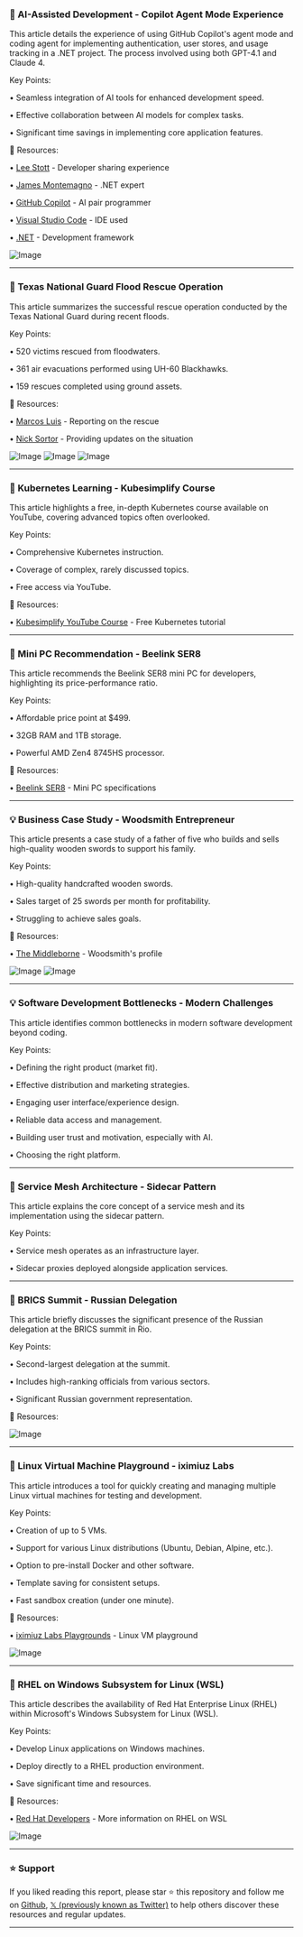 ### 🤖 AI-Assisted Development -  Copilot Agent Mode Experience

This article details the experience of using GitHub Copilot's agent mode and coding agent for implementing authentication, user stores, and usage tracking in a .NET project.  The process involved using both GPT-4.1 and Claude 4.


Key Points:

•  Seamless integration of AI tools for enhanced development speed.


•  Effective collaboration between AI models for complex tasks.


•  Significant time savings in implementing core application features.



🔗 Resources:

• [Lee Stott](https://x.com/lee_stott) - Developer sharing experience


• [James Montemagno](https://x.com/JamesMontemagno) - .NET expert


• [GitHub Copilot](https://x.com/code) - AI pair programmer


• [Visual Studio Code](https://x.com/hashtag/vscode?src=hashtag_click) - IDE used


• [ .NET](https://x.com/hashtag/dotnet?src=hashtag_click) - Development framework


![Image](https://pbs.twimg.com/media/GvJWLSwXgAAlaB2?format=jpg&name=small)


---

### 🤖 Texas National Guard Flood Rescue Operation

This article summarizes the successful rescue operation conducted by the Texas National Guard during recent floods.


Key Points:

•  520 victims rescued from floodwaters.


•  361 air evacuations performed using UH-60 Blackhawks.


•  159 rescues completed using ground assets.



🔗 Resources:

• [Marcos Luis](https://x.com/marcosluis2186) - Reporting on the rescue


• [Nick Sortor](https://x.com/nicksortor) - Providing updates on the situation


![Image](https://pbs.twimg.com/media/GvNTYY_WAAA4l7Y?format=jpg&name=small)
![Image](https://pbs.twimg.com/media/GvNTYZBXMAARLI6?format=jpg&name=small)
![Image](https://pbs.twimg.com/media/GvNTYZBW4AAJ3NJ?format=jpg&name=360x360)


---

### 🚀 Kubernetes Learning - Kubesimplify Course

This article highlights a free, in-depth Kubernetes course available on YouTube, covering advanced topics often overlooked.


Key Points:

•  Comprehensive Kubernetes instruction.


•  Coverage of complex, rarely discussed topics.


•  Free access via YouTube.



🔗 Resources:

• [Kubesimplify YouTube Course](https://t.co/yp2zpHK74d) - Free Kubernetes tutorial


---

### 🚀 Mini PC Recommendation - Beelink SER8

This article recommends the Beelink SER8 mini PC for developers, highlighting its price-performance ratio.


Key Points:

•  Affordable price point at $499.


•  32GB RAM and 1TB storage.


•  Powerful AMD Zen4 8745HS processor.



🔗 Resources:

• [Beelink SER8](https://bee-link.com/products/beelink-ser8-8745hs?variant=46991244722418) - Mini PC specifications


---

### 💡 Business Case Study - Woodsmith Entrepreneur

This article presents a case study of a father of five who builds and sells high-quality wooden swords to support his family.


Key Points:

•  High-quality handcrafted wooden swords.


•  Sales target of 25 swords per month for profitability.


•  Struggling to achieve sales goals.



🔗 Resources:

• [The Middleborne](https://x.com/TheMiddleborne) - Woodsmith's profile


![Image](https://pbs.twimg.com/media/GvLUBfoWMAAFmdn?format=jpg&name=small)
![Image](https://pbs.twimg.com/media/GvLUCmxXgAAO_3f?format=jpg&name=small)


---

### 💡 Software Development Bottlenecks - Modern Challenges

This article identifies common bottlenecks in modern software development beyond coding.


Key Points:

•  Defining the right product (market fit).


•  Effective distribution and marketing strategies.


•  Engaging user interface/experience design.


•  Reliable data access and management.


•  Building user trust and motivation, especially with AI.


•  Choosing the right platform.



---

### 🤖 Service Mesh Architecture - Sidecar Pattern

This article explains the core concept of a service mesh and its implementation using the sidecar pattern.


Key Points:

•  Service mesh operates as an infrastructure layer.


•  Sidecar proxies deployed alongside application services.



---

### 🤖 BRICS Summit - Russian Delegation

This article briefly discusses the significant presence of the Russian delegation at the BRICS summit in Rio.


Key Points:

•  Second-largest delegation at the summit.


•  Includes high-ranking officials from various sectors.


•  Significant Russian government representation.


🔗 Resources:

![Image](https://pbs.twimg.com/media/GvL-edDWsAAzgeS?format=jpg&name=small)


---

### 🚀 Linux Virtual Machine Playground - iximiuz Labs

This article introduces a tool for quickly creating and managing multiple Linux virtual machines for testing and development.


Key Points:

•  Creation of up to 5 VMs.


•  Support for various Linux distributions (Ubuntu, Debian, Alpine, etc.).


•  Option to pre-install Docker and other software.


•  Template saving for consistent setups.


•  Fast sandbox creation (under one minute).


🔗 Resources:

• [iximiuz Labs Playgrounds](https://labs.iximiuz.com/playgrounds/flexbox) -  Linux VM playground


![Image](https://pbs.twimg.com/amplify_video_thumb/1941895656475328512/img/C2FXLDsoTwnf9XTx.jpg)


---

### 🤖 RHEL on Windows Subsystem for Linux (WSL)

This article describes the availability of Red Hat Enterprise Linux (RHEL) within Microsoft's Windows Subsystem for Linux (WSL).


Key Points:

•  Develop Linux applications on Windows machines.


•  Deploy directly to a RHEL production environment.


•  Save significant time and resources.



🔗 Resources:

• [Red Hat Developers](https://red.ht/44dsZb3) - More information on RHEL on WSL


![Image](https://pbs.twimg.com/media/GvDmot6WgAAS63T?format=jpg&name=small)


---

### ⭐️ Support

If you liked reading this report, please star ⭐️ this repository and follow me on [Github](https://github.com/Drix10), [𝕏 (previously known as Twitter)](https://x.com/DRIX_10_) to help others discover these resources and regular updates.

---